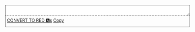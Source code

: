 <html>
<head>

<script src="https://ajax.googleapis.com/ajax/libs/jquery/2.1.1/jquery.min.js"></script>

<script defer="">

function copy() {
  let textarea = document.getElementById("maintext");
  textarea.select();
  document.execCommand("copy");
}

function convertToRedA() {
  var txt = document.getElementById('maintext').value;
  var newtxt = txt.replaceAll("a","🅰");


  var newtxt2 = newtxt.replaceAll("A","🅰");

  document.getElementById('maintext').value = newtxt2;
}

</script>

</head>
<body>


<div id='container' style='width:600px; border:1px solid black;'>
    <textarea id="maintext" style='border-style:none none dashed none; border-color:black; width:100%; display:block;box-sizing:border-box;border-width:1px; margin-bottom:1px;'></textarea>
    <div style='width:100%; box-sizing:border-box; height:35px;padding:5px;'>
      <a href="" class="btn btn-github" onclick="convertToRedA()">CONVERT TO RED 🅰️s</a>
      <a href="" class="btn btn-github"  onclick="copy()">Copy</a>
    </div>
</div>

</body>

</html>
